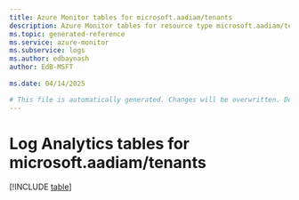 ```yaml
---
title: Azure Monitor tables for microsoft.aadiam/tenants
description: Azure Monitor tables for resource type microsoft.aadiam/tenants
ms.topic: generated-reference
ms.service: azure-monitor
ms.subservice: logs
ms.author: edbaynash
author: EdB-MSFT
   
ms.date: 04/14/2025

# This file is automatically generated. Changes will be overwritten. Do not change this file directly.
---
```


# Log Analytics tables for microsoft.aadiam/tenants  

[!INCLUDE [table](~/reusable-content/ce-skilling/azure/includes/azure-monitor/reference/tables/microsoft-aadiam_tenants-include.md)]

